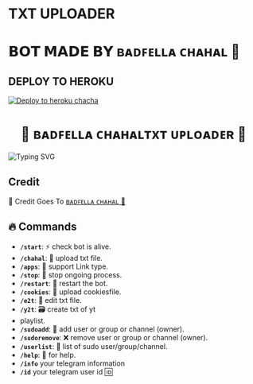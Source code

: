 # TXT UPLOADER

# 𝗕𝗢𝗧 𝗠𝗔𝗗𝗘 𝗕𝗬 ʙᴀᴅꜰᴇʟʟᴀ ᴄʜᴀʜᴀʟ 🐺


## DEPLOY TO HEROKU


[![Deploy to heroku chacha](https://www.herokucdn.com/deploy/button.svg)](https://dashboard.heroku.com/new?template=https://github.com/rowdyboss777/Tusharbot)



<h1 align="center">
  🐺 ʙᴀᴅꜰᴇʟʟᴀ ᴄʜᴀʜᴀʟᴛxᴛ ᴜᴘʟᴏᴀᴅᴇʀ 🐺
</h1>

![Typing SVG](https://readme-typing-svg.herokuapp.com/?lines=Welcome+To+Txt+Uploader+Bot+!)

## Credit

🥳 Credit Goes To [ʙᴀᴅꜰᴇʟʟᴀ ᴄʜᴀʜᴀʟ 🐺](https://t.me/chahal_badfella)

  
## 🔥 Commands

- **`/start`**: ⚡ check bot is alive.
- **`/chahal`**:  📁 upload txt file.
- **`/apps`**: 🔗 support Link type.
- **`/stop`**: 🛑 stop ongoing process.
- **`/restart`**: 🔮 restart the bot.
- **`/cookies`**: 🍪 upload cookiesfile.
- **`/e2t`**: 📝 edit txt file.
- **`/y2t`**: 🗃️ create txt of yt
- playlist.
- **`/sudoadd`**: 🎊 add user or group or channel (owner).
- **`/sudoremove`**: ❌ remove user or group or channel (owner).
- **`/userlist`**: 📜 list of sudo user/group/channel.
- **`/help`**: 🎉 for help.
- **`/info`** your telegram information
- **`/id`** your telegram user id 🆔 

 
